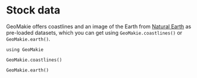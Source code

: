 # Stock data

GeoMakie offers coastlines and an image of the Earth from [Natural Earth](https://www.naturalearthdata.com/) as pre-loaded datasets, which you can get using `GeoMakie.coastlines()` or `GeoMakie.earth()`.

```@setup data
using GeoMakie
```

```@example data
GeoMakie.coastlines()
```

```@example data
GeoMakie.earth()
```
